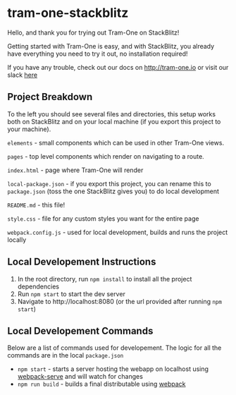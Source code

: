 # tram-one-stackblitz

Hello, and thank you for trying out Tram-One on StackBlitz!

Getting started with Tram-One is easy, and with StackBlitz, you
already have everything you need to try it out, no installation
required!

If you have any trouble, check out our docs on http://tram-one.io
or visit our slack [here](https://join.slack.com/t/tram-one/shared_invite/enQtMjY0NDA3OTg2MzQyLWUyMGIyZTYwNzZkNDJiNWNmNzdiOTMzYjg0YzMzZTkzZDE4MTlmN2Q2YjE0NDIwMGI3ODEzYzQ4ODdlMzQ2ODM)

## Project Breakdown

To the left you should see several files and directories, this setup
works both on StackBlitz and on your local machine (if you export
this project to your machine).

`elements` - small components which can be used in other Tram-One
views.

`pages` - top level components which render on navigating to a route.

`index.html` - page where Tram-One will render

`local-package.json` - if you export this project, you can rename this to `package.json` (toss the one StackBlitz gives you) to do local development

`README.md` - this file!

`style.css` - file for any custom styles you want for the entire page

`webpack.config.js` - used for local development, builds and runs the project locally

## Local Developement Instructions
1. In the root directory, run `npm install` to install all the project dependencies
2. Run `npm start` to start the dev server
3. Navigate to http://localhost:8080 (or the url provided after running `npm start`)

## Local Developement Commands
Below are a list of commands used for developement. The logic for all the commands are in the local `package.json`
- `npm start` - starts a server hosting the webapp on localhost using
[webpack-serve](https://github.com/webpack-contrib/webpack-serve)
and will watch for changes
- `npm run build` - builds a final distributable using
[webpack](https://webpack.js.org/)
